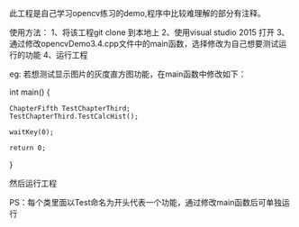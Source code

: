此工程是自己学习opencv练习的demo,程序中比较难理解的部分有注释。

使用方法：
1、将该工程git clone 到本地上
2、使用visual studio 2015 打开
3、通过修改opencvDemo3.4.cpp文件中的main函数，选择修改为自己想要测试运行的功能
4、运行工程

eg:
若想测试显示图片的灰度直方图功能，在main函数中修改如下：

int main()
{

	ChapterFifth TestChapterThird;
	TestChapterThird.TestCalcHist();
	
	waitKey(0);

	return 0;
}

然后运行工程

PS：每个类里面以Test命名为开头代表一个功能，通过修改main函数后可单独运行


